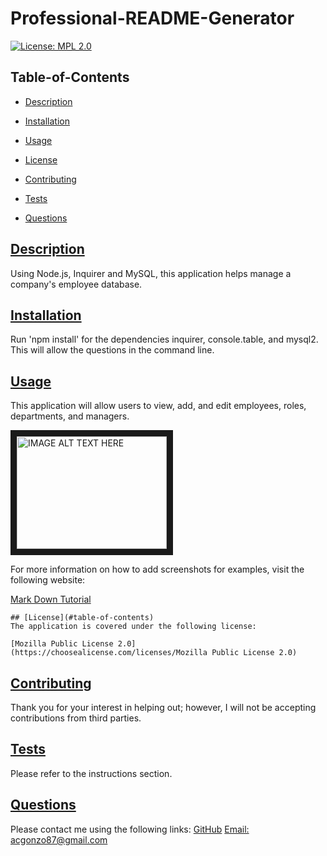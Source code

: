 # Professional-README-Generator

[![License: MPL 2.0](https://img.shields.io/badge/License-MPL%202.0-brightgreen.svg)](https://opensource.org/licenses/MPL-2.0)

## Table-of-Contents

- [Description](#description)
- [Installation](#installation)
- [Usage](#usage)

- [License](#license)
- [Contributing](#contributing)
- [Tests](#tests)
- [Questions](#questions)

## [Description](#table-of-contents)

Using Node.js, Inquirer and MySQL, this application helps manage a company's employee database.

## [Installation](#table-of-contents)

Run 'npm install' for the dependencies inquirer, console.table, and mysql2. This will allow the questions in the command line.

## [Usage](#table-of-contents)

This application will allow users to view, add, and edit employees, roles, departments, and managers.

<a href="https://youtu.be/joeb8zOJ3jU" target="_blank"><img src="http://img.youtube.com/vi/jt6U8BBAijI/0.jpg" 
alt="IMAGE ALT TEXT HERE" width="240" height="180" border="10" /></a>

For more information on how to add screenshots for examples, visit the following website:

[Mark Down Tutorial](https://agea.github.io/tutorial.md/)

    ## [License](#table-of-contents)
    The application is covered under the following license:

    [Mozilla Public License 2.0](https://choosealicense.com/licenses/Mozilla Public License 2.0)

## [Contributing](#table-of-contents)

Thank you for your interest in helping out; however, I will not be accepting contributions from third parties.

## [Tests](#table-of-contents)

Please refer to the instructions section.

## [Questions](#table-of-contents)

Please contact me using the following links:
[GitHub](https://github.com/acgonzalez87)
[Email: acgonzo87@gmail.com](mailto:acgonzo87@gmail.com)
